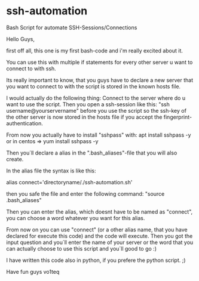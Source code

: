 # ssh-automation
Bash Script for automate SSH-Sessions/Connections


Hello Guys,

first off all, this one is my first bash-code and i'm really excited about it.

You can use this with multiple if statements for every other server u want to connect to with ssh.

Its really important to know, that you guys have to declare a new server that you want to connect to with the script is stored in the known hosts file.

I would actually do the following thing:
Connect to the server where do u want to use the script.
Then you open a ssh-session like this: "ssh username@yourservername" before you use the script so the ssh-key of the other server is now stored in the hosts file if you accept the fingerprint-authentication.

From now you actually have to install "sshpass" with: apt install sshpass -y or in centos  => yum install sshpass -y

Then you´ll declare a alias in the ".bash_aliases"-file that you will also create. 

In the alias file the syntax is like this:

alias connect='directoryname/./ssh-automation.sh'

then you safe the file and enter the following command: "source .bash_aliases"

Then you can enter the alias, which doesnt have to be named as "connect", you can choose a word whatever you want for this alias.

From now on you can use "connect" (or a other alias name, that you have declared for execute this code) and the code will execute.
Then you got the input question and you´ll enter the name of your server or the word that you can actually choose to use this script and you´ll good to go :)

I have written this code also in python, if you prefere the python script. ;)


Have fun guys
vo1teq
